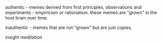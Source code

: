 authentic - memes derived from first principles, observations and experiments - empiricism or rationalism. these memes are "grown" in the host brain over time.

inauthentic - memes that are not "grown" but are just copies.

insight meditation